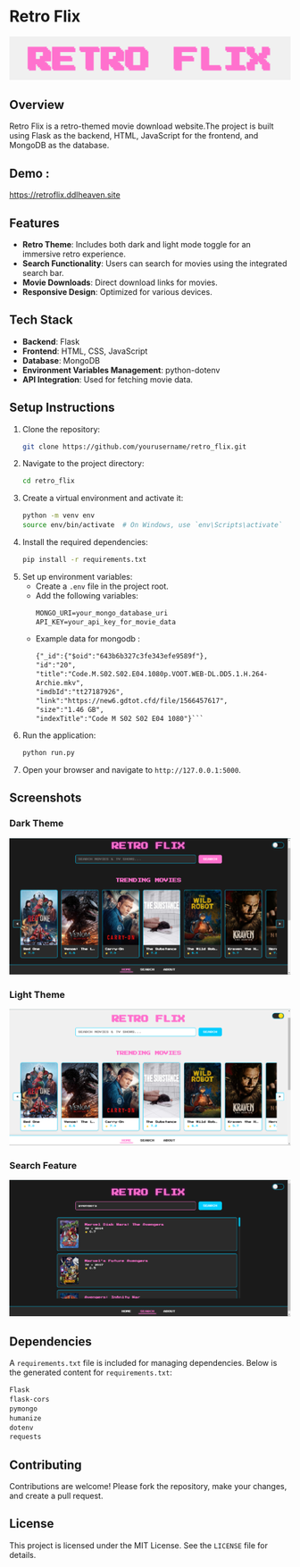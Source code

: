# Retro Flix
![title](./screenshot/title.png)

## Overview

Retro Flix is a retro-themed movie download website.The project is built using Flask as the backend, HTML, JavaScript for the frontend, and MongoDB as the database.

## Demo :
https://retroflix.ddlheaven.site

## Features

- **Retro Theme**: Includes both dark and light mode toggle for an immersive retro experience.
- **Search Functionality**: Users can search for movies using the integrated search bar.
- **Movie Downloads**: Direct download links for movies.
- **Responsive Design**: Optimized for various devices.

## Tech Stack

- **Backend**: Flask
- **Frontend**: HTML, CSS, JavaScript
- **Database**: MongoDB
- **Environment Variables Management**: python-dotenv
- **API Integration**: Used for fetching movie data.

## Setup Instructions

1. Clone the repository:
   ```bash
   git clone https://github.com/yourusername/retro_flix.git
   ```
2. Navigate to the project directory:
   ```bash
   cd retro_flix
   ```
3. Create a virtual environment and activate it:
   ```bash
   python -m venv env
   source env/bin/activate  # On Windows, use `env\Scripts\activate`
   ```
4. Install the required dependencies:
   ```bash
   pip install -r requirements.txt
   ```
5. Set up environment variables:
   - Create a `.env` file in the project root.
   - Add the following variables:
     ```env
     MONGO_URI=your_mongo_database_uri
     API_KEY=your_api_key_for_movie_data
     ```
   - Example data for mongodb :
     ```
     {"_id":{"$oid":"643b6b327c3fe343efe9589f"},
     "id":"20",
     "title":"Code.M.S02.S02.E04.1080p.VOOT.WEB-DL.DD5.1.H.264-Archie.mkv",
     "imdbId":"tt27187926",
     "link":"https://new6.gdtot.cfd/file/1566457617",
     "size":"1.46 GB",
     "indexTitle":"Code M S02 S02 E04 1080"}```
     
6. Run the application:
   ```bash
   python run.py
   ```
7. Open your browser and navigate to `http://127.0.0.1:5000`.

## Screenshots

### Dark Theme
![Dark Theme](./screenshot/dark_theme.png)

### Light Theme
![Light Theme](./screenshot/light_theme.png)

### Search Feature
![Search Feature](./screenshot/search_feature.png)

## Dependencies

A `requirements.txt` file is included for managing dependencies. Below is the generated content for `requirements.txt`:

```txt
Flask
flask-cors
pymongo
humanize
dotenv
requests
```

## Contributing

Contributions are welcome! Please fork the repository, make your changes, and create a pull request.

## License

This project is licensed under the MIT License. See the `LICENSE` file for details.
